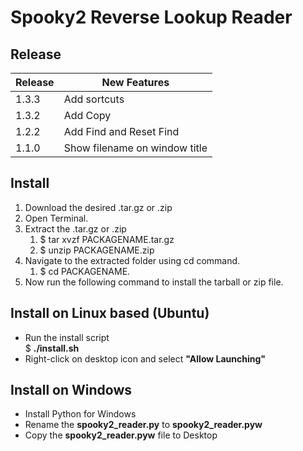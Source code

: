 # Spooky2 Reverse Lookup Reader

## Release
| Release | New Features |
| ------- | ------------ |
| 1.3.3 | Add sortcuts |
| 1.3.2 | Add Copy |
| 1.2.2 | Add Find and Reset Find|
| 1.1.0| Show filename on window title|

## Install
1. Download the desired .tar.gz or .zip
2. Open Terminal.
3. Extract the .tar.gz or .zip
   1. $ tar xvzf PACKAGENAME.tar.gz
   2. $ unzip PACKAGENAME.zip
4. Navigate to the extracted folder using cd command.
   1. $ cd PACKAGENAME.
5. Now run the following command to install the tarball or zip file.


## Install on Linux based (Ubuntu)
- Run the install script</br>
$ <b>./install.sh</b>
- Right-click on desktop icon and select <b>"Allow Launching"</b>


## Install on Windows
- Install Python for Windows
- Rename the <b>spooky2_reader.py</b> to <b>spooky2_reader.pyw</b>
- Copy the <b>spooky2_reader.pyw</b> file to Desktop
